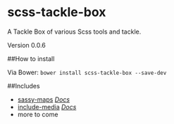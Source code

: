 scss-tackle-box
===

A Tackle Box of various Scss tools and tackle. 

Version 0.0.6

##How to install

Via Bower: `bower install scss-tackle-box --save-dev`

##Includes 
- [sassy-maps](https://github.com/at-import/Sassy-Maps) *[Docs](https://github.com/at-import/Sassy-Maps#functions)*
- [include-media](https://github.com/eduardoboucas/import-media) *[Docs](http://include-media.com/documentation/)*
- more to come